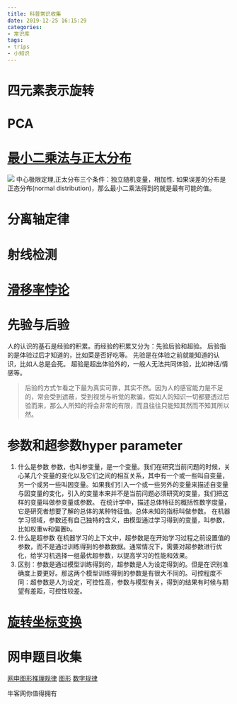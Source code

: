 ```yaml
---
title: 科普常识收集
date: 2019-12-25 16:15:29
categories:
- 常识库
tags:
- trips
- 小知识
---
```


# **四元素表示旋转**

# **PCA**

# [最小二乘法与正太分布](https://www.matongxue.com/madocs/818.html)
![](MSQ.png)
中心极限定理,正太分布三个条件：独立随机变量，相加性.
如果误差的分布是正态分布(normal distribution)，那么最小二乘法得到的就是最有可能的值。

# **分离轴定律**

# 射线检测

# **[滑移率悖论](https://www.matongxue.com/madocs/2111/)**

# **先验与后验**

人的认识的基石是经验的积累。而经验的积累又分为：先验后验和超验。
后验指的是体验过后才知道的，比如菜是否好吃等。
先验是在体验之前就能知道的认识，比如人总是会死。
超验是超出体验外的，一般人无法共同体验，比如神话/情感等。

>后验的方式乍看之下最为真实可靠，其实不然。因为人的感官能力是不足的，常会受到遮蔽，受到视觉与听觉的欺骗，假如人的知识一切都要透过后验而来，那么人所知的将会非常的有限，而且往往只能知其然而不知其所以然。

# **参数和超参数hyper parameter**

1. 什么是参数
参数，也叫参变量，是一个变量。我们在研究当前问题的时候，关心某几个变量的变化以及它们之间的相互关系，其中有一个或一些叫自变量，另一个或另一些叫因变量。如果我们引入一个或一些另外的变量来描述自变量与因变量的变化，引入的变量本来并不是当前问题必须研究的变量，我们把这样的变量叫做参变量或参数。
在统计学中，描述总体特征的概括性数字度量，它是研究者想要了解的总体的某种特征值。总体未知的指标叫做参数。
在机器学习领域，参数还有自己独特的含义，由模型通过学习得到的变量，叫参数，比如权重w和偏置b。
2. 什么是超参数
在机器学习的上下文中，超参数是在开始学习过程之前设置值的参数，而不是通过训练得到的参数数据。通常情况下，需要对超参数进行优化，给学习机选择一组最优超参数，以提高学习的性能和效果。
3. 区别：参数是通过模型训练得到的，超参数是人为设定得到的。但是在识别准确度上要更好。那这两个模型训练得到的参数是有很大不同的。可控程度不同：超参数是人为设定，可控性高，参数与模型有关，得到的结果有时候与期望有差距，可控性较差。
# **[旋转坐标变换](https://www.cnblogs.com/zhoug2020/p/7842808.html)**

# **网申题目收集**
[网申图形推理规律](http://www.360doc.com/content/17/1021/15/48674417_696917253.shtml)
[图形](https://blog.csdn.net/u010189239/article/details/89288615?depth_1-utm_source=distribute.pc_relevant.none-task&utm_source=distribute.pc_relevant.none-task)
[数字规律](https://blog.csdn.net/wilsonpeng3/article/details/21469941?depth_1-utm_source=distribute.pc_relevant.none-task&utm_source=distribute.pc_relevant.none-task)

牛客网你值得拥有